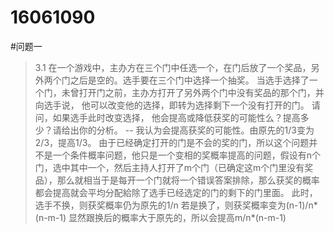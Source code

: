 16061090
==========
#问题一
>3.1 在一个游戏中，主办方在三个门中任选一个，在门后放了一个奖品，另外两个门之后是空的。选手要在三个门中选择一个抽奖。 当选手选择了一个门，未曾打开门之前，主办方打开了另外两个门中没有奖品的那个门，并向选手说， 他可以改变他的选择，即转为选择剩下一个没有打开的门。 请问，如果选手此时改变选择， 他会提高或降低获奖的可能性么？提高多少？请给出你的分析。
--
  我认为会提高获奖的可能性。由原先的1/3变为2/3，提高1/3。
  由于已经确定打开的门是不会的奖的门，所以这个问题并不是一个条件概率问题，他只是一个变相的奖概率提高的问题，假设有n个门，选中其中一个，然后主持人打开了m个门（已确定这m个门里没有奖品），那么就相当于是每开一个门就将一个错误答案排除，那么获奖的概率都会提高就会平均分配給除了选手已经选定的门的剩下的门里面。
  此时，选手不换，则获奖概率仍为原先的1/n
  若是换了，则获奖概率变为(n-1)/n*(n-m-1)
  显然跟换后的概率大于原先的，所以会提高m/n*(n-m-1)
  
